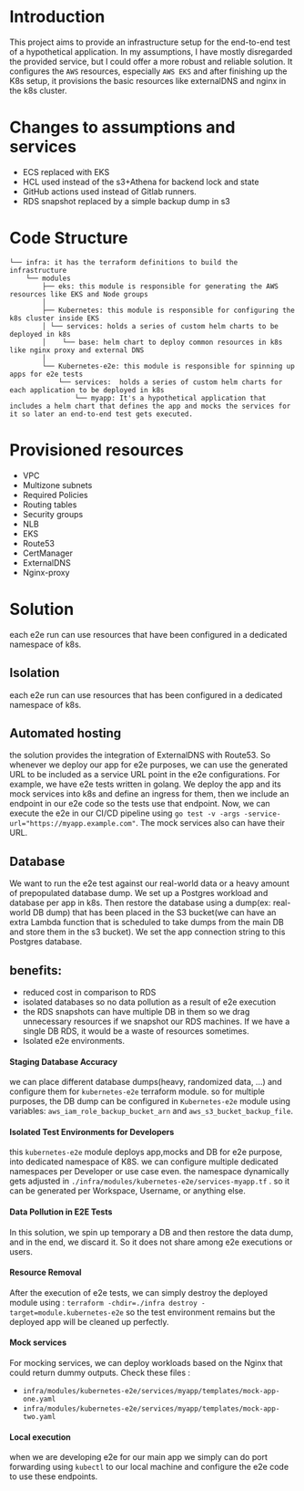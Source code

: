# Introduction
This project aims to provide an infrastructure setup for the end-to-end test of a hypothetical application.
In my assumptions, I have mostly disregarded the provided service, but I could offer a more robust and reliable solution. 
It configures the `AWS` resources, especially `AWS EKS` and after finishing up the K8s setup, it provisions the basic resources like externalDNS and nginx in the k8s cluster.

# Changes to assumptions and services
- ECS replaced with EKS
- HCL used instead of the s3+Athena for backend lock and state
- GitHub actions used instead of Gitlab runners.
- RDS snapshot replaced by a simple backup dump in s3

# Code Structure
```plaintext
└── infra: it has the terraform definitions to build the infrastructure
    └── modules
        ├── eks: this module is responsible for generating the AWS resources like EKS and Node groups 
        │
        ├── Kubernetes: this module is responsible for configuring the k8s cluster inside EKS
        │ └── services: holds a series of custom helm charts to be deployed in k8s
        │    └── base: helm chart to deploy common resources in k8s like nginx proxy and external DNS
        │
        └── Kubernetes-e2e: this module is responsible for spinning up apps for e2e tests
            └── services:  holds a series of custom helm charts for each application to be deployed in k8s
                └── myapp: It's a hypothetical application that includes a helm chart that defines the app and mocks the services for it so later an end-to-end test gets executed.
```
# Provisioned resources
- VPC
- Multizone subnets
- Required Policies
- Routing tables 
- Security groups
- NLB
- EKS
- Route53
- CertManager
- ExternalDNS
- Nginx-proxy

# Solution
each e2e run can use resources that have been configured in a dedicated namespace of k8s.

## Isolation
each e2e run can use resources that has been configured in a dedicated namespace of k8s.

## Automated hosting
the solution provides the integration of ExternalDNS with Route53. So whenever we deploy our app for e2e purposes,
we can use the generated URL to be included as a service URL point in the e2e configurations.
For example, we have e2e tests written in golang. We deploy the app and its mock services into k8s and define an ingress for them, then we include an endpoint in our e2e code so the tests use that endpoint.
Now, we can execute the e2e in our CI/CD pipeline using `go test -v -args -service-url="https://myapp.example.com"`.
The mock services also can have their URL.

## Database
We want to run the e2e test against our real-world data or a heavy amount of prepopulated database dump.
We set up a Postgres workload and database per app in k8s. Then restore the database using a dump(ex: real-world DB dump)
that has been placed in the S3 bucket(we can have an extra Lambda function that is scheduled to take dumps from the main DB and store them in the s3 bucket). 
We set the app connection string to this Postgres database.

## benefits:
- reduced cost in comparison to RDS
- isolated databases so no data pollution as a result of e2e execution
- the RDS snapshots can have multiple DB in them so we drag unnecessary resources 
 if we snapshot our RDS machines. If we have a single DB RDS, it would be a waste of resources sometimes.
- Isolated e2e environments.

#### Staging Database Accuracy
we can place different database dumps(heavy, randomized data, ...) and configure them for `kubernetes-e2e` terraform module.
so for multiple purposes, the DB dump can be configured in `Kubernetes-e2e` module using variables: `aws_iam_role_backup_bucket_arn` and `aws_s3_bucket_backup_file`.


#### Isolated Test Environments for Developers
this `kubernetes-e2e` module deploys app,mocks and DB for e2e purpose, into dedicated namespace of K8S.
we can configure multiple dedicated namespaces per Developer or use case even. the namespace dynamically gets adjusted
in `./infra/modules/kubernetes-e2e/services-myapp.tf` .
so it can be generated per Workspace, Username, or anything else.


#### Data Pollution in E2E Tests
In this solution, we spin up temporary a DB and then restore the data dump, and in the end, we discard it.
So it does not share among e2e executions or users.

#### Resource Removal
After the execution of e2e tests, we can simply destroy the deployed module using :
`terraform -chdir=./infra destroy -target=module.kubernetes-e2e` so the test environment remains but the deployed app will be cleaned up perfectly.

#### Mock services
For mocking services, we can deploy workloads based on the Nginx that could return dummy outputs.
Check these files : 
- `infra/modules/kubernetes-e2e/services/myapp/templates/mock-app-one.yaml`
- `infra/modules/kubernetes-e2e/services/myapp/templates/mock-app-two.yaml`

#### Local execution
when we are developing e2e for our main app we simply can do port forwarding using `kubectl` to our local machine and
configure the e2e code to use these endpoints.
